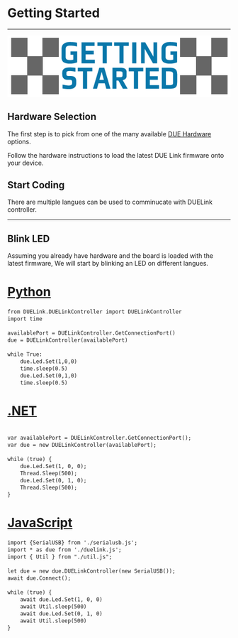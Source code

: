 ﻿# Getting Started

---

<div style="text-align: center;">

![Host Mode](./images/getting-started.png)

</div>

## Hardware Selection

The first step is to pick from one of the many available [DUE Hardware](../hardware/intro.md) options. 

Follow the hardware instructions to load the latest DUE Link firmware onto your device.

## Start Coding

There are multiple langues can be used to comminucate with DUELink controller.

---

## Blink LED

Assuming you already have hardware and the board is loaded with the latest firmware, We will start by blinking an LED on different langues.

# [Python](#tab/python)

```
from DUELink.DUELinkController import DUELinkController
import time

availablePort = DUELinkController.GetConnectionPort()
due = DUELinkController(availablePort)

while True:
    due.Led.Set(1,0,0)
    time.sleep(0.5)
    due.Led.Set(0,1,0)
    time.sleep(0.5)
```

# [.NET](#tab/net)
```

var availablePort = DUELinkController.GetConnectionPort();
var due = new DUELinkController(availablePort);
 
while (true) {
	due.Led.Set(1, 0, 0);
	Thread.Sleep(500);
	due.Led.Set(0, 1, 0);
	Thread.Sleep(500);
}
```

# [JavaScript](#tab/javascript)

```
import {SerialUSB} from './serialusb.js';
import * as due from './duelink.js';
import { Util } from "./util.js";

let due = new due.DUELinkController(new SerialUSB());
await due.Connect();

while (true) {
	await due.Led.Set(1, 0, 0)
	await Util.sleep(500)
	await due.Led.Set(0, 1, 0)
	await Util.sleep(500)
}

```

